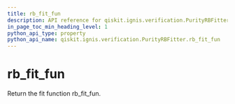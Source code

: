 ```yaml
---
title: rb_fit_fun
description: API reference for qiskit.ignis.verification.PurityRBFitter.rb_fit_fun
in_page_toc_min_heading_level: 1
python_api_type: property
python_api_name: qiskit.ignis.verification.PurityRBFitter.rb_fit_fun
---
```


# rb\_fit\_fun

Return the fit function rb\_fit\_fun.

